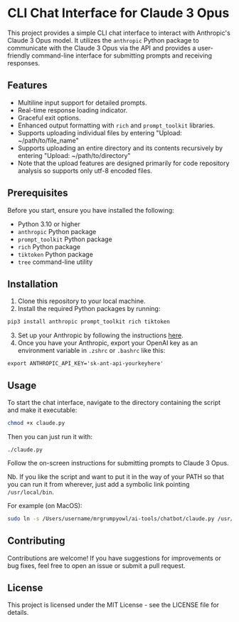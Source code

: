 # CLI Chat Interface for Claude 3 Opus

This project provides a simple CLI chat interface to interact with Anthropic's Claude 3 Opus model. It utilizes the `anthropic` Python package to communicate with the Claude 3 Opus via the API and provides a user-friendly command-line interface for submitting prompts and receiving responses.

## Features

- Multiline input support for detailed prompts.
- Real-time response loading indicator.
- Graceful exit options.
- Enhanced output formatting with `rich` and `prompt_toolkit` libraries.
- Supports uploading individual files by entering "Upload: ~/path/to/file_name"
- Supports uploading an entire directory and its contents recursively by entering "Upload: ~/path/to/directory"
- Note that the upload features are designed primarily for code repository analysis so supports only utf-8 encoded files.

## Prerequisites

Before you start, ensure you have installed the following:
- Python 3.10 or higher
- `anthropic` Python package
- `prompt_toolkit` Python package
- `rich` Python package
- `tiktoken` Python package
- `tree` command-line utility

## Installation

1. Clone this repository to your local machine.
2. Install the required Python packages by running:

```bash
pip3 install anthropic prompt_toolkit rich tiktoken
```

3. Set up your Anthropic by following the instructions [here](https://anthropic.com/api/).
4. Once you have your Anthropic, export your OpenAI key as an environment variable in `.zshrc` or `.bashrc` like this:

```
export ANTHROPIC_API_KEY='sk-ant-api-yourkeyhere'
```

## Usage

To start the chat interface, navigate to the directory containing the script and make it executable:

```bash
chmod +x claude.py
```

Then you can just run it with: 

```
./claude.py
```

Follow the on-screen instructions for submitting prompts to Claude 3 Opus.

Nb. If you like the script and want to put it in the way of your PATH so that you can run it from wherever, just add a symbolic link pointing `/usr/local/bin`.

For example (on MacOS): 

```bash
sudo ln -s /Users/username/mrgrumpyowl/ai-tools/chatbot/claude.py /usr/local/bin/claude
```

## Contributing

Contributions are welcome! If you have suggestions for improvements or bug fixes, feel free to open an issue or submit a pull request.

## License

This project is licensed under the MIT License - see the LICENSE file for details.
